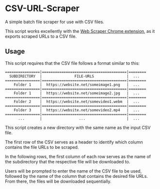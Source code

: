 # CSV-URL-Scraper

A simple batch file scraper for use with CSV files.

This script works excellently with the [Web Scraper  Chrome extension](https://chrome.google.com/webstore/detail/web-scraper-free-web-scra/jnhgnonknehpejjnehehllkliplmbmhn), as it exports scraped URLs to a CSV file. 

## Usage
This script requires that the CSV file follows a format similar to this: 
```
================|=======================================|========
  SUBDIRECTORY  |               FILE-URLS               |  ...   
================|=======================================|========
    Folder 1    |  https://website.net/someimage1.png   |  ...   
================|=======================================|========
    Folder 1    |  https://website.net/someimage2.jpg   |  ...   
================|=======================================|========
    Folder 2    |  https://website.net/somevideo1.webm  |  ...   
================|=======================================|========
    Folder 3    |  https://website.net/somevideo2.mp4   |  ...   
================|=======================================|========
      ...       |                 ...                   |  ...
```

This script creates a new directory with the same name as the input CSV file.

The first row of the CSV serves as a header to identify which column contains the file URLs to be scraped. 

In the following rows, the first column of each row serves as the name of the subdirectory that the respective file will be downloaded to.

Users will be prompted to enter the name of the CSV file to be used, followed by the name of the column that contains the desired file URLs.
From there, the files will be downloaded sequentially.
